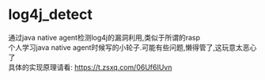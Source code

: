 # log4j_detect
通过java native agent检测log4j的漏洞利用,类似于所谓的rasp   
个人学习java native agent时候写的小轮子.可能有些问题,懒得管了,这玩意太恶心了   
具体的实现原理请看: https://t.zsxq.com/06Uf6IUvn
